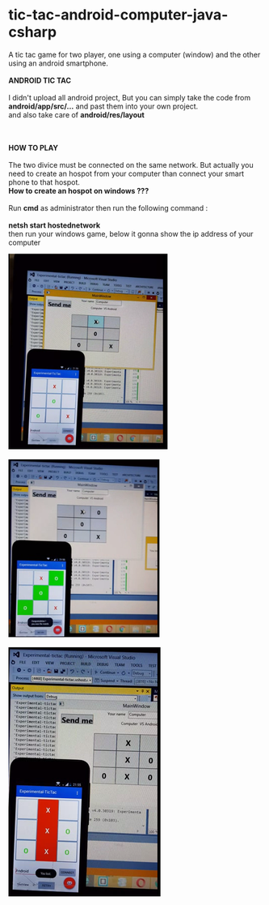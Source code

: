 # tic-tac-android-computer-java-csharp
A tic tac game for two player, one using a computer (window) and the other using an android smartphone.<br><br>
<b>ANDROID TIC TAC</b><br><br>
I didn't upload all android project, But you can simply take the code from <b>android/app/src/...</b> and past them into your own project.<br>
and also take care of <b>android/res/layout</b><br><br><br>

<b>HOW TO PLAY</b><br><br>
The two divice must be connected on the same network. But actually you need to create an hospot from your computer than connect your smart phone to that hospot.<br>
<b>How to create an hospot on windows ??? </b><br><br>
Run <b>cmd</b> as administrator then run the following command :<br><br>
<b>netsh start hostednetwork</b><br>
then run your windows game, below it gonna show the ip address of your computer<br>

![Screenshot 2](https://github.com/pmutshipayi/tic-tac-android-computer-java-csharp/blob/master/screenshot/Capture.PNG?raw=true "Optional Title")<br><br>
![Screenshot 2](https://github.com/pmutshipayi/tic-tac-android-computer-java-csharp/blob/master/screenshot/Capture1.PNG?raw=true "Optional Title")<br><br>
![Screenshot 2](https://github.com/pmutshipayi/tic-tac-android-computer-java-csharp/blob/master/screenshot/Capture2.PNG?raw=true "Optional Title")

